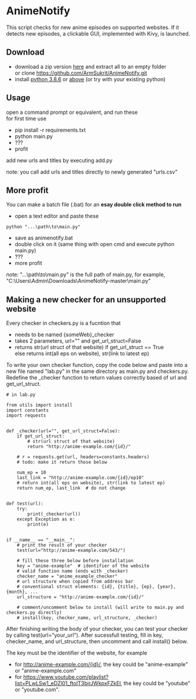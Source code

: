 # AnimeNotify
This script checks for new anime episodes on supported websites. If it detects new episodes, a clickable GUI, implemented with Kivy, is launched.

## Download
- download a zip version [here](https://github.com/ArmSukrit/AnimeNotify/archive/master.zip) and extract all to an empty folder  
or clone https://github.com/ArmSukrit/AnimeNotify.git
- install [python 3.8.6](https://www.python.org/downloads/release/python-386/) or [above](https://www.python.org/downloads/) (or try with your existing python)
## Usage
open a command prompt or equivalent, and run these  
for first time use
- pip install -r requirements.txt
- python main.py
- ???
- profit

add new urls and titles by executing add.py

note: you call add urls and titles directly to newly generated "urls.csv"

## More profit
You can make a batch file (.bat) for an **esay double click method to run**
- open a text editor and paste these
```
python "...\path\to\main.py"
```
- save as animenotify.bat
- double click on it (same thing with open cmd and execute python main.py)
- ???
- more profit

note: "...\path\to\main.py" is the full path of main.py, for example, "C:\Users\Admin\Downloads\AnimeNotify-master\main.py"

## Making a new checker for an unsupported website
Every checker in checkers.py is a fucntion that 
- needs to be named {someWeb}_checker
- takes 2 parameters, url="" and get_url_struct=False
- returns str(url struct of that website) if get_url_struct == True  
else returns int(all eps on website), str(link to latest ep)

To write your own checker function, copy the code below and paste into a new file named "lab.py" in the same directory as main.py and checkers.py.  
Redefine the _checker function to return values correctly based of url and get_url_struct.
```
# in lab.py

from utils import install
import constants
import requests


def _checker(url="", get_url_struct=False):
    if get_url_struct:
        # str(url struct of that website)
        return "http://anime-example.com/{id}/"

    # r = requests.get(url, headers=constants.headers)
    # todo: make it return those below

    num_ep = 10
    last_link = "http://anime-example.com/{id}/ep10"
    # return int(all eps on website), str(link to latest ep)
    return num_ep, last_link  # do not change


def test(url):
    try:
        print(_checker(url))
    except Exception as e:
        print(e)


if __name__ == "__main__":
    # print the result of your checker
    test(url="http://anime-example.com/543/")

    # fill these three below before installation
    key = "anime-example"  # identifier of the website
    # valid function name (ends with _checker)
    checker_name = "anime_example_checker"
    # url structure when copied from address bar
    # conventional struct elements: {id}, {title}, {ep}, {year}, {month}, ...
    url_structure = "http://anime-example.com/{id}/"

    # comment/uncomment below to install (will write to main.py and checkers.py directly)
    # install(key, checker_name, url_structure, _checker)

```
After finishing writing the body of your checker, you can test your checker by calling test(url="your_url"). After sucessfull testing, fill in key, checker_name, and url_structure, then uncomment and call install() below.

The key must be the identifier of the website, for example
- for http://anime-example.com/{id}/, the key could be "anime-example" or "anime-example.com"
- for https://www.youtube.com/playlist?list=PLwLSw1_eDZl01_ftoIT3birJWkpxFZkEl, the key could be "youtube" or "youtube.com".
